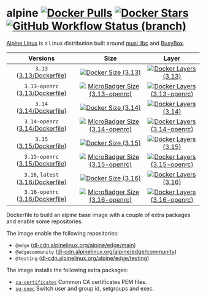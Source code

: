 # alpine [![Docker Pulls](https://badgen.net/docker/pulls/dockage/alpine?icon=docker&label=pulls)](https://hub.docker.com/r/dockage/alpine/) [![Docker Stars](https://badgen.net/docker/stars/dockage/alpine?icon=docker&label=stars)](https://hub.docker.com/r/dockage/alpine/) [![GitHub Workflow Status (branch)](https://img.shields.io/github/workflow/status/dockage/alpine/CI/master)](https://github.com/dockage/alpine/actions/workflows/ci.yaml)

[Alpine Linux](https://alpinelinux.org) is a Linux distribution built around [musl libc](https://www.musl-libc.org) and [BusyBox](https://www.busybox.net).

|                                              Versions                                               |                                                                    Size                                                                     |                                                                                 Layer                                                                                 |
|:---------------------------------------------------------------------------------------------------:|:-------------------------------------------------------------------------------------------------------------------------------------------:|:---------------------------------------------------------------------------------------------------------------------------------------------------------------------:|
|      `3.13` ([3.13/Dockerfile](https://github.com/dockage/alpine/blob/master/3.13/Dockerfile))      | [![Docker Size (3.13)](https://badgen.net/docker/size/dockage/alpine/3.13?icon=docker&label=size)](https://hub.docker.com/r/dockage/alpine) |        [![Docker Layers (3.13)](https://badgen.net/docker/layers/dockage/alpine/3.13/amd64?icon=docker&label=layers)](https://hub.docker.com/r/dockage/alpine)        |
|  `3.13-openrc` ([3.13/Dockerfile](https://github.com/dockage/alpine/blob/master/3.13/Dockerfile))   |   [![MicroBadger Size (3.13-openrc)](https://badgen.net/docker/size/dockage/alpine/3.13-openrc?icon=docker&label=size)](https://hub.docker.com/r/dockage/alpine)   | [![Docker Layers (3.13-openrc)](https://badgen.net/docker/layers/dockage/alpine/3.13-openrc/amd64?icon=docker&label=layers)](https://hub.docker.com/r/dockage/alpine) |
|      `3.14` ([3.14/Dockerfile](https://github.com/dockage/alpine/blob/master/3.14/Dockerfile))      | [![Docker Size (3.14)](https://badgen.net/docker/size/dockage/alpine/3.14?icon=docker&label=size)](https://hub.docker.com/r/dockage/alpine) |        [![Docker Layers (3.14)](https://badgen.net/docker/layers/dockage/alpine/3.14/amd64?icon=docker&label=layers)](https://hub.docker.com/r/dockage/alpine)        |
|  `3.14-openrc` ([3.14/Dockerfile](https://github.com/dockage/alpine/blob/master/3.14/Dockerfile))   |   [![MicroBadger Size (3.14-openrc)](https://badgen.net/docker/size/dockage/alpine/3.14-openrc?icon=docker&label=size)](https://hub.docker.com/r/dockage/alpine)   | [![Docker Layers (3.14-openrc)](https://badgen.net/docker/layers/dockage/alpine/3.14-openrc/amd64?icon=docker&label=layers)](https://hub.docker.com/r/dockage/alpine) |
|      `3.15` ([3.15/Dockerfile](https://github.com/dockage/alpine/blob/master/3.15/Dockerfile))      | [![Docker Size (3.15)](https://badgen.net/docker/size/dockage/alpine/3.15?icon=docker&label=size)](https://hub.docker.com/r/dockage/alpine) |        [![Docker Layers (3.15)](https://badgen.net/docker/layers/dockage/alpine/3.15/amd64?icon=docker&label=layers)](https://hub.docker.com/r/dockage/alpine)        |
|  `3.15-openrc` ([3.15/Dockerfile](https://github.com/dockage/alpine/blob/master/3.15/Dockerfile))   |   [![MicroBadger Size (3.15-openrc)](https://badgen.net/docker/size/dockage/alpine/3.15-openrc?icon=docker&label=size)](https://hub.docker.com/r/dockage/alpine)   | [![Docker Layers (3.15-openrc)](https://badgen.net/docker/layers/dockage/alpine/3.15-openrc/amd64?icon=docker&label=layers)](https://hub.docker.com/r/dockage/alpine) |
| `3.16`, `latest` ([3.16/Dockerfile](https://github.com/dockage/alpine/blob/master/3.16/Dockerfile)) | [![Docker Size (3.16)](https://badgen.net/docker/size/dockage/alpine/3.16?icon=docker&label=size)](https://hub.docker.com/r/dockage/alpine) |        [![Docker Layers (3.16)](https://badgen.net/docker/layers/dockage/alpine/3.16/amd64?icon=docker&label=layers)](https://hub.docker.com/r/dockage/alpine)        |
|  `3.16-openrc` ([3.16/Dockerfile](https://github.com/dockage/alpine/blob/master/3.16/Dockerfile))   |   [![MicroBadger Size (3.16-openrc)](https://badgen.net/docker/size/dockage/alpine/3.16-openrc?icon=docker&label=size)](https://hub.docker.com/r/dockage/alpine)   | [![Docker Layers (3.16-openrc)](https://badgen.net/docker/layers/dockage/alpine/3.16-openrc/amd64?icon=docker&label=layers)](https://hub.docker.com/r/dockage/alpine) |

Dockerfile to build an alpine base image with a couple of extra packages and enable some repositories.

The image enable the following repositories:

- `@edge` ([dl-cdn.alpinelinux.org/alpine/edge/main](http://dl-cdn.alpinelinux.org/alpine/edge/main))
- `@edgecommunity` ([dl-cdn.alpinelinux.org/alpine/edge/community](http://dl-cdn.alpinelinux.org/alpine/edge/community))
- `@testing` ([dl-cdn.alpinelinux.org/alpine/edge/testing](http://dl-cdn.alpinelinux.org/alpine/edge/testing))

The image installs the following extra packages:

- [`ca-certificates`](https://www.mozilla.org/en-US/about/governance/policies/security-group/certs/) Common CA certificates PEM files.
- [`su-exec`](https://github.com/ncopa/su-exec) Switch user and group id, setgroups and exec.
